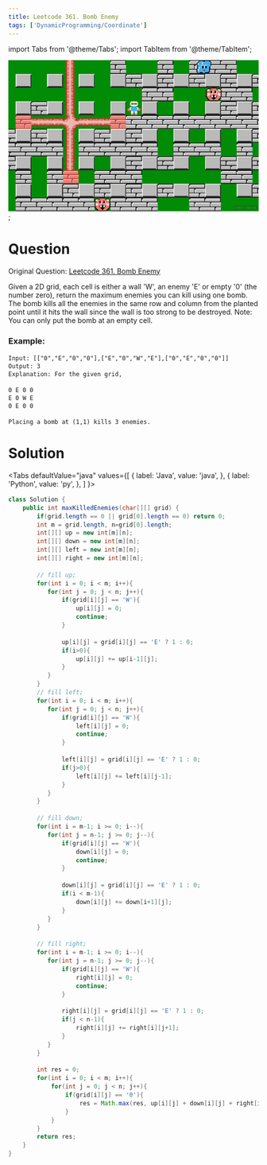 ```yaml
---
title: Leetcode 361. Bomb Enemy
tags: ['DynamicProgramming/Coordinate']
---
```


import Tabs from '@theme/Tabs';
import TabItem from '@theme/TabItem';

![](./bomberman.jpg);

# Question

Original Question: [Leetcode 361. Bomb Enemy](https://leetcode.com/problems/bomb-enemy/)

Given a 2D grid, each cell is either a wall 'W', an enemy 'E' or empty '0' (the number zero), return the maximum enemies you can kill using one bomb.
The bomb kills all the enemies in the same row and column from the planted point until it hits the wall since the wall is too strong to be destroyed.
Note: You can only put the bomb at an empty cell.

### Example:

```
Input: [["0","E","0","0"],["E","0","W","E"],["0","E","0","0"]]
Output: 3 
Explanation: For the given grid,

0 E 0 0 
E 0 W E 
0 E 0 0

Placing a bomb at (1,1) kills 3 enemies.
```

# Solution

<Tabs
defaultValue="java"
values={[
{ label: 'Java', value: 'java', },
{ label: 'Python', value: 'py', },
]
}>
<TabItem value="java">

```java
class Solution {
    public int maxKilledEnemies(char[][] grid) {
        if(grid.length == 0 || grid[0].length == 0) return 0;
        int m = grid.length, n=grid[0].length;
        int[][] up = new int[m][n];
        int[][] down = new int[m][n];
        int[][] left = new int[m][n];
        int[][] right = new int[m][n];
        
        // fill up;
        for(int i = 0; i < m; i++){
           for(int j = 0; j < n; j++){
               if(grid[i][j] == 'W'){
                   up[i][j] = 0;
                   continue;
               }
               
               up[i][j] = grid[i][j] == 'E' ? 1 : 0;
               if(i>0){
                   up[i][j] += up[i-1][j];
               }
           } 
        }
        // fill left;
        for(int i = 0; i < m; i++){
           for(int j = 0; j < n; j++){
               if(grid[i][j] == 'W'){
                   left[i][j] = 0;
                   continue;
               }
               
               left[i][j] = grid[i][j] == 'E' ? 1 : 0;
               if(j>0){
                   left[i][j] += left[i][j-1];
               }
           } 
        }
        
        // fill down;
        for(int i = m-1; i >= 0; i--){
           for(int j = n-1; j >= 0; j--){
               if(grid[i][j] == 'W'){
                   down[i][j] = 0;
                   continue;
               }
               
               down[i][j] = grid[i][j] == 'E' ? 1 : 0;
               if(i < m-1){
                   down[i][j] += down[i+1][j];
               }
           } 
        }
        
        // fill right;
        for(int i = m-1; i >= 0; i--){
           for(int j = n-1; j >= 0; j--){
               if(grid[i][j] == 'W'){
                   right[i][j] = 0;
                   continue;
               }
               
               right[i][j] = grid[i][j] == 'E' ? 1 : 0;
               if(j < n-1){
                   right[i][j] += right[i][j+1];
               }
           } 
        }
        
        int res = 0;
        for(int i = 0; i < m; i++){
            for(int j = 0; j < n; j++){
                if(grid[i][j] == '0'){
                    res = Math.max(res, up[i][j] + down[i][j] + right[i][j] + left[i][j]);
                }
            }
        }
        return res;
    }
}
```

</TabItem>
</Tabs>
